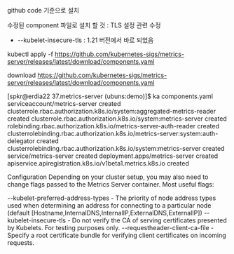 github code 기준으로 설치

수정된 component 파일로 설치 할 것
: TLS 설정 관련 수정
  - --kubelet-insecure-tls
: 1.21 버전에서 바로 되었음 

kubectl apply -f https://github.com/kubernetes-sigs/metrics-server/releases/latest/download/components.yaml

download https://github.com/kubernetes-sigs/metrics-server/releases/latest/download/components.yaml

[spkr@erdia22 37.metrics-server (ubuns:demo)]$ ka components.yaml 
serviceaccount/metrics-server created
clusterrole.rbac.authorization.k8s.io/system:aggregated-metrics-reader created
clusterrole.rbac.authorization.k8s.io/system:metrics-server created
rolebinding.rbac.authorization.k8s.io/metrics-server-auth-reader created
clusterrolebinding.rbac.authorization.k8s.io/metrics-server:system:auth-delegator created
clusterrolebinding.rbac.authorization.k8s.io/system:metrics-server created
service/metrics-server created
deployment.apps/metrics-server created
apiservice.apiregistration.k8s.io/v1beta1.metrics.k8s.io created

Configuration
Depending on your cluster setup, you may also need to change flags passed to the Metrics Server container. Most useful flags:

--kubelet-preferred-address-types - The priority of node address types used when determining an address for connecting to a particular node (default [Hostname,InternalDNS,InternalIP,ExternalDNS,ExternalIP])
--kubelet-insecure-tls - Do not verify the CA of serving certificates presented by Kubelets. For testing purposes only.
--requestheader-client-ca-file - Specify a root certificate bundle for verifying client certificates on incoming requests.
